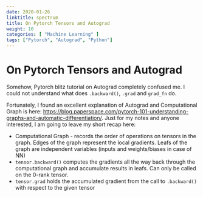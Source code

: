 ```yaml
---
date: 2020-01-26
linktitle: spectrum
title: On Pytorch Tensors and Autograd
weight: 10
categories: [ "Machine Learning" ]
tags: ["Pytorch", "Autograd", "Python"]
---
```


# On Pytorch Tensors and Autograd 

Somehow, Pytorch blitz tutorial on Autograd completely confused me. I could not understand what does `.backward()`, `.grad` and `grad_fn` do.

Fortunately, I found an excellent explanation of Autograd and Computational Graph is here: https://blog.paperspace.com/pytorch-101-understanding-graphs-and-automatic-differentiation/. Just for my notes and anyone interested, I am going to leave my short recap here:

- Computational Graph - records the order of operations on tensors in the graph. Edges of the graph represent the local gradients. Leafs of the graph are independent variables (inputs and weights/biases in case of NN)
- `tensor.backward()` computes the gradients all the way back through the computational graph and accumulate results in leafs. Can only be called on the 0-rank tensor.
- `tensor.grad` holds the accumulated gradient from the call to `.backward()` with respect to the given tensor
